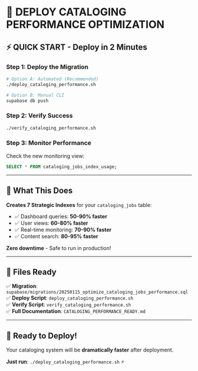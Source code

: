 # 🚀 DEPLOY CATALOGING PERFORMANCE OPTIMIZATION

## ⚡ **QUICK START** - Deploy in 2 Minutes

### **Step 1: Deploy the Migration**
```bash
# Option A: Automated (Recommended)
./deploy_cataloging_performance.sh

# Option B: Manual CLI
supabase db push
```

### **Step 2: Verify Success**
```bash
./verify_cataloging_performance.sh
```

### **Step 3: Monitor Performance**
Check the new monitoring view:
```sql
SELECT * FROM cataloging_jobs_index_usage;
```

---

## 🎯 **What This Does**

**Creates 7 Strategic Indexes** for your `cataloging_jobs` table:
- ✅ Dashboard queries: **50-90% faster**
- ✅ User views: **60-80% faster**  
- ✅ Real-time monitoring: **70-90% faster**
- ✅ Content search: **80-95% faster**

**Zero downtime** - Safe to run in production!

---

## 📁 **Files Ready**

✅ **Migration**: `supabase/migrations/20250115_optimize_cataloging_jobs_performance.sql`  
✅ **Deploy Script**: `deploy_cataloging_performance.sh`  
✅ **Verify Script**: `verify_cataloging_performance.sh`  
✅ **Full Documentation**: `CATALOGING_PERFORMANCE_READY.md`  

---

## 🎉 **Ready to Deploy!**

Your cataloging system will be **dramatically faster** after deployment.

**Just run**: `./deploy_cataloging_performance.sh` ⚡ 